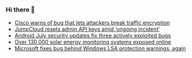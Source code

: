 ### Hi there 👋

<!--START_SECTION:feed-->
* [Cisco warns of bug that lets attackers break traffic encryption](https://www.bleepingcomputer.com/news/security/cisco-warns-of-bug-that-lets-attackers-break-traffic-encryption/)
* [JumpCloud resets admin API keys amid ‘ongoing incident’](https://www.bleepingcomputer.com/news/security/jumpcloud-resets-admin-api-keys-amid-ongoing-incident/)
* [Android July security updates fix three actively exploited bugs](https://www.bleepingcomputer.com/news/security/android-july-security-updates-fix-three-actively-exploited-bugs/)
* [Over 130,000 solar energy monitoring systems exposed online](https://www.bleepingcomputer.com/news/security/over-130-000-solar-energy-monitoring-systems-exposed-online/)
* [Microsoft fixes bug behind Windows LSA protection warnings, again](https://www.bleepingcomputer.com/news/microsoft/microsoft-fixes-bug-behind-windows-lsa-protection-warnings-again/)
<!--END_SECTION:feed-->

<!--
**frankenk/frankenk** is a ✨ _special_ ✨ repository because its `README.md` (this file) appears on your GitHub profile.

Here are some ideas to get you started:

- 🔭 I’m currently working on ...
- 🌱 I’m currently learning ...
- 👯 I’m looking to collaborate on ...
- 🤔 I’m looking for help with ...
- 💬 Ask me about ...
- 📫 How to reach me: ...
- 😄 Pronouns: ...
- ⚡ Fun fact: ...
-->



